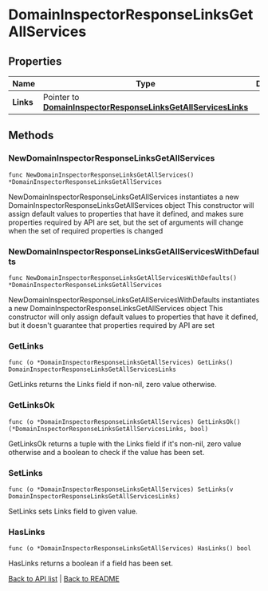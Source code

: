 # DomainInspectorResponseLinksGetAllServices

## Properties

Name | Type | Description | Notes
------------ | ------------- | ------------- | -------------
**Links** | Pointer to [**DomainInspectorResponseLinksGetAllServicesLinks**](DomainInspectorResponseLinksGetAllServicesLinks.md) |  | [optional] 

## Methods

### NewDomainInspectorResponseLinksGetAllServices

`func NewDomainInspectorResponseLinksGetAllServices() *DomainInspectorResponseLinksGetAllServices`

NewDomainInspectorResponseLinksGetAllServices instantiates a new DomainInspectorResponseLinksGetAllServices object
This constructor will assign default values to properties that have it defined,
and makes sure properties required by API are set, but the set of arguments
will change when the set of required properties is changed

### NewDomainInspectorResponseLinksGetAllServicesWithDefaults

`func NewDomainInspectorResponseLinksGetAllServicesWithDefaults() *DomainInspectorResponseLinksGetAllServices`

NewDomainInspectorResponseLinksGetAllServicesWithDefaults instantiates a new DomainInspectorResponseLinksGetAllServices object
This constructor will only assign default values to properties that have it defined,
but it doesn't guarantee that properties required by API are set

### GetLinks

`func (o *DomainInspectorResponseLinksGetAllServices) GetLinks() DomainInspectorResponseLinksGetAllServicesLinks`

GetLinks returns the Links field if non-nil, zero value otherwise.

### GetLinksOk

`func (o *DomainInspectorResponseLinksGetAllServices) GetLinksOk() (*DomainInspectorResponseLinksGetAllServicesLinks, bool)`

GetLinksOk returns a tuple with the Links field if it's non-nil, zero value otherwise
and a boolean to check if the value has been set.

### SetLinks

`func (o *DomainInspectorResponseLinksGetAllServices) SetLinks(v DomainInspectorResponseLinksGetAllServicesLinks)`

SetLinks sets Links field to given value.

### HasLinks

`func (o *DomainInspectorResponseLinksGetAllServices) HasLinks() bool`

HasLinks returns a boolean if a field has been set.


[Back to API list](../README.md#documentation-for-api-endpoints) | [Back to README](../README.md)
